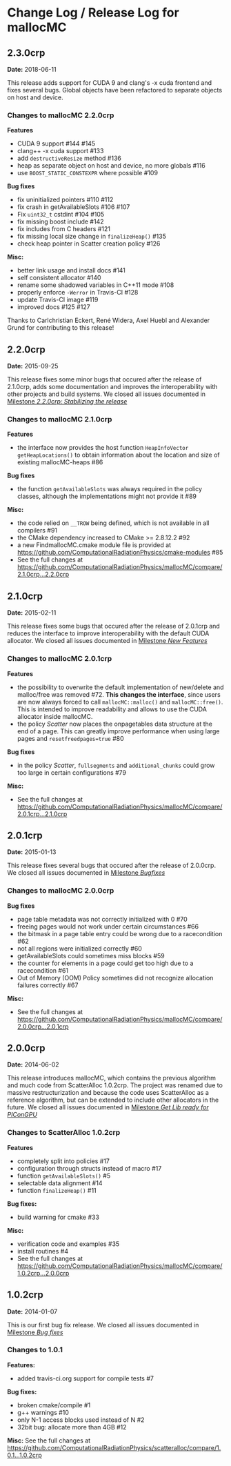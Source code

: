 Change Log / Release Log for mallocMC
================================================================

2.3.0crp
--------
**Date:** 2018-06-11

This release adds support for CUDA 9 and clang's -x cuda frontend and fixes several bugs.
Global objects have been refactored to separate objects on host and device.

### Changes to mallocMC 2.2.0crp

**Features**
 - CUDA 9 support #144 #145
 - clang++ -x cuda support #133
 - add `destructiveResize` method #136
 - heap as separate object on host and device, no more globals #116
 - use `BOOST_STATIC_CONSTEXPR` where possible #109

**Bug fixes**
 - fix uninitialized pointers #110 #112
 - fix crash in getAvailableSlots #106 #107
 - Fix `uint32_t` cstdint #104 #105
 - fix missing boost include #142
 - fix includes from C headers #121
 - fix missing local size change in `finalizeHeap()` #135
 - check heap pointer in Scatter creation policy #126

**Misc:**
 - better link usage and install docs #141
 - self consistent allocator #140
 - rename some shadowed variables in C++11 mode #108
 - properly enforce `-Werror` in Travis-CI #128
 - update Travis-CI image #119
 - improved docs #125 #127

Thanks to Carlchristian Eckert, René Widera, Axel Huebl and Alexander Grund for contributing to this release!


2.2.0crp
-------------
**Date:** 2015-09-25

This release fixes some minor bugs that occured after the release of 2.1.0crp, adds some documentation and improves the interoperability with other projects and build systems.
We closed all issues documented in
[Milestone *2.2.0crp: Stabilizing the release*](https://github.com/ComputationalRadiationPhysics/mallocMC/issues?milestone=5&state=closed)

### Changes to mallocMC 2.1.0crp

**Features**
 - the interface now provides the host function `HeapInfoVector getHeapLocations()` to obtain information about the location and size of existing mallocMC-heaps #86

**Bug fixes**
 - the function `getAvailableSlots` was always required in the policy classes, although the implementations might not provide it #89

**Misc:**
 - the code relied on `__TROW` being defined, which is not available in all compilers #91
 - the CMake dependency increased to CMake >= 2.8.12.2 #92
 - a new FindmallocMC.cmake module file is provided at https://github.com/ComputationalRadiationPhysics/cmake-modules #85
 - See the full changes at https://github.com/ComputationalRadiationPhysics/mallocMC/compare/2.1.0crp...2.2.0crp


2.1.0crp
-------------
**Date:** 2015-02-11

This release fixes some bugs that occured after the release of 2.0.1crp and reduces the interface to improve interoperability with the default CUDA allocator.
We closed all issues documented in
[Milestone *New Features*](https://github.com/ComputationalRadiationPhysics/mallocMC/issues?milestone=3&state=closed)

### Changes to mallocMC 2.0.1crp

**Features**
 - the possibility to overwrite the default implementation of new/delete and malloc/free was removed #72. **This changes the interface**, since users are now always forced to call `mallocMC::malloc()` and `mallocMC::free()`. This is intended to improve readability and allows to use the CUDA allocator inside mallocMC.
 - the policy *Scatter* now places the onpagetables data structure at the end of a page. This can greatly improve performance when using large pages and `resetfreedpages=true` #80

**Bug fixes**
 - in the policy *Scatter*, `fullsegments` and `additional_chunks` could grow too large in certain configurations #79

**Misc:**
 - See the full changes at https://github.com/ComputationalRadiationPhysics/mallocMC/compare/2.0.1crp...2.1.0crp


2.0.1crp
-------------
**Date:** 2015-01-13

This release fixes several bugs that occured after the release of 2.0.0crp.
We closed all issues documented in
[Milestone *Bugfixes*](https://github.com/ComputationalRadiationPhysics/mallocMC/issues?milestone=4&state=closed)

### Changes to mallocMC 2.0.0crp

**Bug fixes**
 - page table metadata was not correctly initialized with 0 #70
 - freeing pages would not work under certain circumstances #66
 - the bitmask in a page table entry could be wrong due to a racecondition #62
 - not all regions were initialized correctly #60
 - getAvailableSlots could sometimes miss blocks #59
 - the counter for elements in a page could get too high due to a racecondition #61
 - Out of Memory (OOM) Policy sometimes did not recognize allocation failures correctly #67

**Misc:**
 - See the full changes at https://github.com/ComputationalRadiationPhysics/mallocMC/compare/2.0.0crp...2.0.1crp


2.0.0crp
-------------
**Date:** 2014-06-02

This release introduces mallocMC, which contains the previous algorithm and
much code from ScatterAlloc 1.0.2crp. The project was renamed due to massive
restructurization and because the code uses ScatterAlloc as a reference
algorithm, but can be extended to include other allocators in the future.
We closed all issues documented in
[Milestone *Get Lib ready for PIConGPU*](https://github.com/ComputationalRadiationPhysics/mallocMC/issues?milestone=2&state=closed)

### Changes to ScatterAlloc 1.0.2crp

**Features**
 - completely split into policies #17
 - configuration through structs instead of macro #17
 - function `getAvailableSlots()` #5
 - selectable data alignment #14
 - function `finalizeHeap()` #11

**Bug fixes:**
 - build warning for cmake #33

**Misc:**
 - verification code and examples #35
 - install routines #4
 - See the full changes at https://github.com/ComputationalRadiationPhysics/mallocMC/compare/1.0.2crp...2.0.0crp


1.0.2crp
-------------
**Date:** 2014-01-07

This is our first bug fix release.
We closed all issues documented in
[Milestone *Bug fixes*](https://github.com/ComputationalRadiationPhysics/mallocMC/issues?milestone=1&state=closed)

### Changes to 1.0.1

**Features:**
  - added travis-ci.org support for compile tests #7

**Bug fixes:**
  - broken cmake/compile #1
  - g++ warnings #10
  - only N-1 access blocks used instead of N #2
  - 32bit bug: allocate more than 4GB #12

**Misc:**
  See the full changes at
  https://github.com/ComputationalRadiationPhysics/scatteralloc/compare/1.0.1...1.0.2crp
